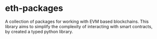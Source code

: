 # eth-packages

A collection of packages for working with EVM based blockchains.  This library aims to simplify the complexity of interacting with smart contracts, by created a typed python library.
